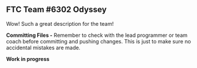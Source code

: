 ## FTC Team #6302 Odyssey

Wow! Such a great description for the team!

**Committing Files -** Remember to check with the lead programmer or team coach before committing and pushing changes. This is just to make sure no accidental mistakes are made.

**Work in progress**
